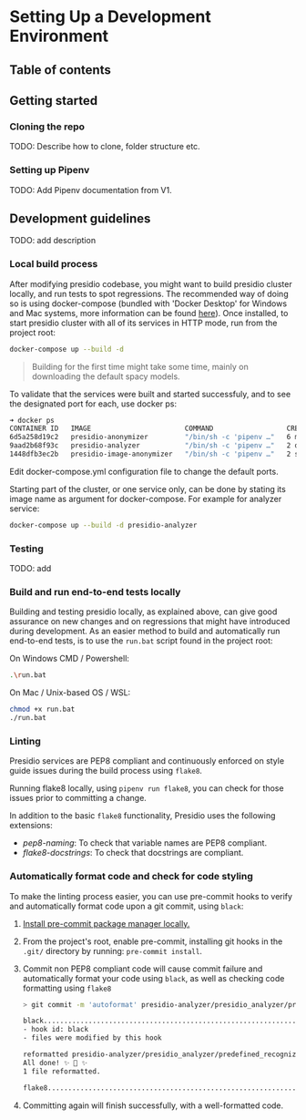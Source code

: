 # Setting Up a Development Environment

## Table of contents

## Getting started

### Cloning the repo

TODO: Describe how to clone, folder structure etc.

### Setting up Pipenv

TODO: Add Pipenv documentation from V1.

## Development guidelines

TODO: add description

### Local build process

After modifying presidio codebase, you might want to build presidio cluster locally, and run tests to spot regressions. 
 The recommended way of doing so is using docker-compose (bundled with 'Docker Desktop' for Windows and Mac systems, 
 more information can be found [here](https://docs.docker.com/compose/install/)).
 Once installed, to start presidio cluster with all of its services in HTTP mode, run from the project root:
```bash
docker-compose up --build -d
```
> Building for the first time might take some time, mainly on downloading the default spacy models.  

To validate that the services were built and started successfuly, and to see the designated port for each, 
use docker ps:

```bash
➜ docker ps
CONTAINER ID   IMAGE                       COMMAND                  CREATED         STATUS         PORTS                    NAMES
6d5a258d19c2   presidio-anonymizer         "/bin/sh -c 'pipenv …"   6 minutes ago   Up 6 minutes   0.0.0.0:5001->5001/tcp   presidio_presidio-anonymizer_1
9aad2b68f93c   presidio-analyzer           "/bin/sh -c 'pipenv …"   2 days ago      Up 6 minutes   0.0.0.0:5002->5001/tcp   presidio_presidio-analyzer_1
1448dfb3ec2b   presidio-image-anonymizer   "/bin/sh -c 'pipenv …"   2 seconds ago   Up 2 seconds   0.0.0.0:5003->5001/tcp   presidio_presidio-image-anonymizer_1
```
Edit docker-compose.yml configuration file to change the default ports.
 
 Starting part of the cluster, or one service only, can be done by stating its image name as argument for docker-compose. 
 For example for analyzer service:
 ```bash
 docker-compose up --build -d presidio-analyzer
 ```
### Testing

TODO: add


### Build and run end-to-end tests locally 

Building and testing presidio locally, as explained above, can give good assurance on new changes and on regressions 
that might have introduced during development. 
As an easier method to build and automatically run end-to-end tests, is to use the `run.bat` script found in the project root:

On Windows CMD / Powershell:
 ```bash
 .\run.bat
 ```
On Mac / Unix-based OS / WSL:
 ```bash
 chmod +x run.bat
 ./run.bat
 ```

### Linting

Presidio services are PEP8 compliant and continuously enforced on style guide issues during the build process using `flake8`.

Running flake8 locally, using `pipenv run flake8`, you can check for those issues prior to committing a change.

In addition to the basic `flake8` functionality, Presidio uses the following extensions:

- *pep8-naming*: To check that variable names are PEP8 compliant.
- *flake8-docstrings*: To check that docstrings are compliant.

### Automatically format code and check for code styling

To make the linting process easier, you can use pre-commit hooks to verify and automatically format code upon a git commit, using `black`:

1. [Install pre-commit package manager locally.](https://pre-commit.com/#install)

2. From the project's root, enable pre-commit, installing git hooks in the `.git/` directory by running: `pre-commit install`.

3. Commit non PEP8 compliant code will cause commit failure and automatically format your code using `black`, as well as checking code formatting using `flake8`

    ```sh
   > git commit -m 'autoformat' presidio-analyzer/presidio_analyzer/predefined_recognizers/us_ssn_recognizer.py
   
    black....................................................................Failed
    - hook id: black
    - files were modified by this hook
    
    reformatted presidio-analyzer/presidio_analyzer/predefined_recognizers/us_ssn_recognizer.py
    All done! ✨ 🍰 ✨
    1 file reformatted.
    
    flake8...................................................................Passed

    ```

4. Committing again will finish successfully, with a well-formatted code.
